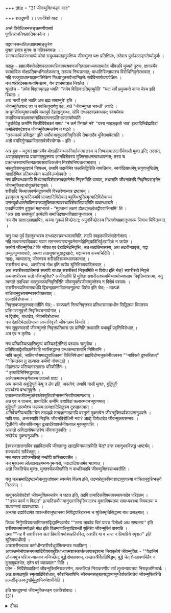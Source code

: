 +++
title = "31 जीवन्मुक्तिभङ्ग वादः"

+++
शतदूषणी ।। एकत्रिंशो वादः ।  
  
अन्ते विरोधिजनसङ्क्रमणीयसर्व  
पूर्वोत्तराधनिवहप्रतिबन्धकेन ।  
  
यद्व्यानसन्ततिलताप्रथमाङ्कुरेण  
मुक्ता इवात्र मुनयः स गतिस्स्वयन्नः ।।  
समन्वयाधिकरणभाष्ये परेषां सयूध्यकलहमुपक्षिप्य जीवन्मुक्त पक्षः प्रतिक्षिप्तः, तदेवात्र पूर्वापरसङ्गतेर्व्याकुर्मः ।  
  
यदाहुः - ब्रह्मात्मैक्योपदेशपरतत्वमसिवाक्यश्रवणजनिततत्वाध्यवसायादेव जीवन्नपि मुच्यते पुरुषः, ज्ञानस्यैव स्वाभाविक मोक्षप्रतिबन्धनिवर्तकत्वात्, तस्यच निष्पन्नत्वात्; बाधातिरिक्तायाश्च विरोधिनिवृत्तेरभावात् ।  
 नहि रज्जुयाथात्म्यज्ञानातिरेकेण मिथ्याभूतसर्पभयनिवृत्तेः सर्पविनाशोऽप्यपेक्षितः ।  
 नच शरीरदेस्सत्यत्वमिच्छामः, येन ज्ञानमात्रान्न निवर्तेत ।  
 श्रूयतेच - "तमेवं विद्वानमृतइह भवति' "तमेव विदित्वाऽतिमृत्युमेति' "यदा सर्वे प्रमुच्यन्ते कामा येस्य हृदि स्थिताः ।  
 अथ मर्त्यो मृतो भवति अत्र ब्रह्म समश्नुते' इति ।  
 जीवन्मुक्तिशब्द एव च क्वचित्पुराणेषु पठ््यते "जीवन्मुक्ता भवन्ती' त्यादि ।  
 यः पुनर्जीवन्मुक्तस्यापि यथापूर्वं देहाद्यनुबन्धः, सोपि दग्धपटवन्नबन्धकः; स्वयमेवच कदाचिच्चक्रभ्रमस्वप्नादिवदत्यन्तप्रतिभासलयमेष्यति ।  
 "कुर्वन्नेवेह कर्माणि जिजीविषेच्छतं समाः' "न कर्म लिप्यते नरे' "यस्य नाहङ्कृतो भाव' इत्यादिभिर्ब्रह्मविदां कर्मालेपोपदेशश्च जीवन्मुक्तिमन्तरेण न घटते ।  
 "तस्यकार्य न्नविद्यत' इति सर्वोपायानुष्ठाननिवृत्तिरपि तेषान्तदैव मुक्तिमावेदयति ।  
 अतो वयन्निर्गुणब्रह्मविदस्सर्वस्वैरयोग्याः - इति ।  
  
अत्र ब्रूमः - यदुक्तं ज्ञानस्यैव मोक्षप्रतिबन्धकनिवर्तकत्वात्तस्य च निष्पन्नत्वात्तदानीमेवासौ मुक्त इति; तदसत्, असकृदावृत्तस्या प्रयाणादनुवृत्तस्य ज्ञानविशेषस्य मुक्तिसाधनत्वस्थापनात्; तस्य च प्रक्रान्तस्याप्यन्तिमप्रत्ययसावधिकत्वेन निश्शेषनिष्पन्नत्वाभावात् ।  
 भवतुवोपायभूतज्ञानं निष्पन्नम्, तथापि तदानीमेव फलसिद्धिरिति नायन्नियमः, स्वर्गादिसाधनेषु सगुणानुष्ठितेषु यज्ञादिष्विव प्रतिबन्धकेन फलविलम्बोपपत्तेः ।  
 नच प्रतिबन्धकमपि मिथ्यात्वाविशेषात्तत्वज्ञानेनैव निवृत्तमिति वाच्यम्, तथासति जीवनादेरपि निवृत्तिप्रसङ्गेन जीवन्मुक्तिवाचोयुक्तेरेवायुक्तेः ।  
 शरीरादि मिथ्यात्ववर्णनदूषणमपि विस्तरेणान्यत्र द्रष्टव्यम् ।  
 इहामृतत्व श्रुत्यादिकमपि प्रत्यक्षादिविरोधात् बहुविधश्रुतिस्मृत्यादिविरोधाच्च उत्तरपूर्वाधाश्लेषविनाशरूपमुक्तिकल्पावस्थाविशेषाभिप्रायमिति व्यवस्थाप्यते ।  
 एतदभिप्रायेण हूयुक्तं महाभारते - "मुक्तानां लक्षणं ह्मेतद्यच्छ्वेतद्वीपवासिनामि' ति ।  
 "अत्र ब्रह्म समश्नुत' इत्येदपि समाधिदशाभाविब्रह्मानुभवपरम् ।  
 नच सैव साक्षाद्ब्रह्मप्राप्तिः, अस्या नुकलं विच्छेदात्; अपुनर्विच्छेदस्य निरवशेषब्रह्मानुभवस्य सिषाध यिषितत्वात् ।  
  
यत्तु यथा पूर्वं देहानुबन्धस्य दग्धपटवन्नबन्धकत्वमिति, तदपि स्वहृदयविसंवादेनोक्तम् ।  
 नहि तत्वमस्यादिवाक्य श्रवण समनन्तरमप्यनुवर्तमानदेहेन्द्रियादिभिर्दुःखादिकं न जायेत ।  
 काचेयं जीवन्मुक्तिः? किं जीवत एव देहादिभेदनिवृत्तिः, उत तत्प्रतिभासस्य, अथ तदधीनप्रवृत्तेः, यद्वा तन्मूलपुण्यपापादेः, अथवा तत्प्रयुक्तसुखदुःखादेः, यद्वान्यस्य कस्यचिदिति ।  
 नाद्यः, व्याघातात्; जीवनस्य शरीरादिसम्बन्धात्मकत्वात् ।  
 सशरीरत्वं बन्धः, अशरीरत्वं मोक्ष इति त्वयैव श्रुतिभिरुपपादितत्वात् ।  
 अथ सशरीरत्वप्रतिभासे सत्यपि बाधात् सशरीरत्वं निवृत्तमिति न विरोध इति चेत्? सशरीरत्वे निवृत्ते कथमशरीरस्य सतो जीवन्मुक्तिः? अजीवतोपि हि मुक्तिः सशरीरत्वरूपमिथ्यार्थाध्यवसाय निवृत्तिमात्रात्मा, नतु त्वन्मते तदधिका वस्तुस्वरूपनिवृत्तिरिति जीवन्मुक्तेरजीवन्मुक्तेश्च न विशेषं पश्यामः ।  
 सशरीरत्वप्रतिभासबाधेपि द्विचन्द्रज्ञानादिवत्तदनुवृत्त्या विशेष इति चेन्न; - त्वत्पक्षे बाधितानुवृत्त्यसम्भवस्योक्तत्वात् ।  
 प्रत्यक्षविरोधाच्च ।  
 निवृत्तावप्यनुवृत्तवद्भातीति चेन्न; - स्वरूपतो नित्यनिवृत्तस्य प्रतिभासमात्राधीन सिद्धितया भिमतस्य प्रतिभासानुवृत्तौ निवृत्तिवचनायोगात् ।  
 न द्वितीयः, बाधादेव, जीवनविरोधाच्च ।  
 नच देहादिभेदप्रतिभासा त्यन्तनिवृत्तौ जीवनन्नाम किमपि ।  
 नच सुषुप्तवदसौ जीवन्मुक्तो निवृत्तप्रतिभास एव प्राणिति,तथासति यथापूर्वं प्रवृत्तिविरोधात् ।  
 अत एव न तृतीयः ।  
  
नच यत्किञ्चित्प्रवृत्तिशून्यं कञ्चिदद्वैतंनिष्ठं पश्यामः श्रृणुमोवा ।  
 प्रतिष्ठिताद्वैतविज्ञानैरेवहि भवत्सिद्धान्त ग्रन्धकन्थाशतानि निर्मितानि ।  
 नापि चतुर्थः, जातिवर्णाश्रमाद्युपाधिकानां विधिनिषेधानां ब्रह्मविदोप्यनुवर्तनीयत्वस्य ""नाविरतो दुश्चरितात्''   
""नियतस्य तु सन्न्यासः कर्मणो नोपपद्यते ।  
 मोहात्तस्य परित्यागस्तामसः परिकीर्तितः ।  
'' इत्यादिभिस्सिद्धत्वात् ।  
 अलेपकमतभङ्गेचास्य प्रपञ्चो ग्राह्यः ।  
 अथ मन्यसे अबुद्धिपूर्व केषु न लेप इति, अस्त्वेवं; तथापि नासौ मुक्तः, बुद्धिपूर्वैः   
प्रारब्धैश्च बन्धानुवृत्तेः ।  
 एतावन्मात्रजीवन्मुक्तेरश्लेषश्रुतिवशेनास्माभिरपीष्यमाणत्वात् ।  
 अत एव न पञ्चमः, प्रामादिकैः कर्मभिः ब्रह्मविदां फलारम्भानभ्युपगमात् ।  
 बुद्धिपूर्वैः प्रारब्धैश्च फलस्य प्रत्यक्षादिसिद्धस्य दुरपह्नवत्वात् ।  
 अनिर्वचनीयत्वादिमात्रेण तदपह्नवे तत्वज्ञानात्प्रागपि वस्तुतो मुक्तत्वेन जीवन्मुक्तिपर्वकल्पनानुपपत्तेः ।  
 नापि षष्ठः, अन्यस्यापि निवृत्तिः जीवनविरोधिनी नवा? आद्ये विरोधादेव जीवन्मुक्त्यसम्भवः ।  
 द्वितीयेपि जीवनाविनाभूत दुःखादेरेवावर्जनीयत्वान्न मुक्त्युपपत्तिः ।  
 अन्ततो अविद्याशेषमन्तरेण जीवनानुपपत्तिः ।  
 तच्छेषेच मुक्त्यनुपपत्तिः ।  
  
ईश्वरावताराणामिव ब्रह्मविदामपि जीवतान्दुः खाद्यभिनयमात्रमिति चेत्? हन्त स्वानुभवविरुद्धं धार्ष्ट्यम् ।  
शक्यञ्चेदं सर्वैर्वक्तुम् ।  
 नच स्वपर प्रयोजनविरहे मन्दोपि कश्चित्प्रवर्तेत ।  
 नच मुक्तस्य लीलाप्रसङ्गमप्यनुमन्यसे, जक्षदादिवाचामेव भक्षणात् ।  
 अतो जिवतिचेन्न मुक्तः, मुक्तश्चेन्नजीवतीति न कथञ्चिदपि जीवन्मुक्तिस्सम्भवतीति ।  
  
यत्तु चक्रभ्रमादिदृष्टान्तेनानुवृत्तांशस्य स्वयमेव विलय इति, तदप्यहेतुकविनाशाद्यनुपपत्त्या बाधितानुवृत्तिभङ्गे निरस्तम् ।  
  
यत्पुनरलेपोपदेशो जीवन्मुक्तिमन्तरेण न घटत इति, तदपि प्रामादिकविषयत्वस्थापनादेव परिहृतम् ।  
 ""तस्य कार्यं न विद्यत'' इत्यादिसर्वोपायानुष्ठाननिवृत्तिवादाश्च मुक्तविषयतया समाध्यवस्था विषयतया च यथासम्भवं व्यवस्थाप्याः ।  
 अन्यथा ब्रह्मविदामेव यावज्जीवानुष्ठानस्य निषिद्धपरिहारस्य च श्रुतिस्मृतिसिद्धस्य बाध प्रसङ्गात् ।  
  
किञ्च निर्गुणविषयत्वाभिमतसद्विद्यानिष्ठस्यैव ""तस्य तावदेव चिरं यावन्न विमोक्ष्ये अथ सम्पत्स्य'' इति शरीरपातमात्रमपेक्षते मोक्ष इति विळम्बावधिमुपदिशन्ती श्रुतिरेव जीवन्मुक्तिं वारयति ।  
 तथा ""नह वै सशरीरस्य सतः प्रियाप्रिययोरपहतिरस्ति, अशरीरं वा व सन्तं न प्रियाप्रिये स्पृशत'' इति श्रुतिमप्यधीमहे ।  
 अत्राशरीरत्वञ्च कर्माधीनशरीरवैधुर्यमित्यन्यत्र स्थापितम् ।  
 आपस्तम्बेनोपासनगत्यादिविषयबहुविधाध्यात्मशास्त्रार्थतत्वपारदृश्वना निराकृतेयं जीवन्मुक्तिः - ""वेदानिमं लोकममुंच परित्यज्यात्मान मन्विच्छेत्, बुद्धे क्षेमप्रापणम्, तच्छास्त्रैर्विप्रतिषिद्धम्, बुद्धे चेत् क्षेमप्रापणमिहैव न दुःखमुपलभेत, एतेन परं व्याख्यात'' मिति ।  
 एतेन - निर्विशेषवादिनां जीवन्मुक्तिनिराकरणेन, तत्कल्पितं निराकरणीयं सर्वं तुल्यन्यायतया निराकृतमित्यर्थः ।  
 अतः प्रत्यक्षश्रुति स्मृत्यादिविरोधात्, स्वैराभिलाषिभिः स्वैरजनसङ्ग्रहश्रद्धाव्यामुग्धैर्वाकल्पितेयं जीवन्मुक्तिरिति प्रत्यक्षीकृतस्वदुःखैर्मुुमुक्षभिरुपेक्षणीयेति ।  
  
इति शतदूषण्यां जीवन्मुक्तिभङ्ग एकत्रिंशोवादः ।  
 (31)

<details><summary>टीका</summary>

पूर्ववादे वेदान्तानां तत्र ज्ञान हेतुत्वा सम्भवो उक्तः । इह तत्वज्ञान मात्राज्जीवमुक्तिर्न संभवतीत्यभिप्रायेण वादार्थं संङ्गृह्णातिःअत इति। पूर्वोत्तराधनिवहस्य प्रतिबन्धकः तत्फलोत्पत्ति प्रतिबन्धक इत्यर्थः ।तदधिगमोत्तर पूर्वाधयोरश्लेष विनाशा (ब्र.सू.4.1.13)वित्युक्तेः मुक्ता इत्यनेन वादार्थ संङ्ग्रहः । जीवन्मुक्ता न भवन्तीत्यर्थः । स्वयमित्युपायान्तरस्थान स्थित इत्यर्थः । पूर्वापरवादानां प्रथमसूत्र भाष्याभिप्राय विवरणत्वात्संमन्वय सूत्रस्थ जीवन्मुक्ति भङ्गभाष्य विवरणस्य कः प्रसङ्ग इत्यत्राहः - समन्वयेति। पूर्वत्र वेदान्तवाक्यैस्तत्वज्ञान रूप कारणं दुर्घटमित्युक्तं । इदानीं तत्कार्यं च न संम्भवतीत्यच्यत इति भावः ।ज्ञानस्यैवेतिजीवस्य ब्रह्मभावो हि मोक्षः । स च स्वाभाविक एव । तादृशस्यापि कर्णचामीकरवदविद्या वशाहतात्विका प्राप्तिरित्यप्राप्ति हेतुत्वेनाज्ञानं प्रतिबन्धकं तन्निवृत्ति ज्ञानमात्राद्भवतीत्यर्थः नन्वविद्यनिवृत्तिः मोक्षः ज्ञानेन तु मीथ्याभूतस्य बाध एव न निवृत्तिरिति कथं ज्ञान मात्रान्मुक्तिरित्यत्राहबाधेति। ननु ज्ञानेना ज्ञान निवृत्तावपि प्रतिबन्धक ध्वंसासिद्धेः कथं मोक्ष इत्यत्राहःनहीति।। सत्यसर्पस्थल एव भयादि निवृत्तेर्मुद्गरादिजन्य सर्पविनाशापेक्षा । मिथ्या सर्पस्थले रज्जुयथात्म्य ज्ञानादज्ञान निवृत्तिमात्रमपेक्षितं । एवमिहावीत्यर्थः । ननु कथं ज्ञानमात्रादिना निवृत्तिस्याच्छरीरादेस् सत्यत्वादित्यत्राहःन चेति। मिथ्यात्वे प्रमाणमाहः - श्रूयते चेति। ज्ञानमात्रान्निवृत्तिरिति शेषः तदन्यथानुपपत्त्या शरीरादेर्मिथ्यात्वं कल्प्यमिति भावः । यद्वा जीवन्मुक्तौं प्रमाणमाहःश्रूयत इति । तमेवमिति। विदित्वैवं नान्वयादन्य निरवेक्षज्ञानादेव मोक्षश्रुतेर्जीवितं एव मोक्षस्सिद्ध इत्यर्थः ।यदेति । अथेति ।ज्ञानान्तर्योक्तेरिहेति वर्तमान शरीर एवेत्युक्तेश्च जीवत एव मुक्तिरिति गम्यते । ननु यदि मुक्तावपि देहाद्यनुबन्धानुवृत्तिस्तर्हि पश्चादपि कथमत्यन्त निवृत्तिरित्यत्राहस्वयमेवेति । कुर्वन्नेवेति। ब्रह्मनिवदोऽपि संसार हेतुकर्मानु ज्ञानादलेपोष देश इत्यर्थः । शिवमुक्तिमन्तरेणेति अमुक्तस्यापहहतपाप्मत्वा योगादिति भावः ।मुक्तिमावेदयतीति। अमुक्तस्य कार्यशतवत्वादंततो मुक्तिसाधनकर्यस्य सत्वादिति भावः ।सर्वस्वैरयोग्या इति। मुण्डभिक्षुभिर्जीव मुक्ति समर्थनं परहारादि निषेवणार्थमिति गम्यते । अविधेयज्ञानस्य साधनता नास्तीति सिद्धान्त माहःअत्र ब्रूम इति । स्थापनादिति। अविद्येय ज्ञानभंग इत्यर्थः । अविद्येय ज्ञानस्य साधनता मभ्युपेत्याहःभवतुवेति। फलविळंबोपपत्तेरिति । तवापि प्रारब्धकर्म प्रतिबंधवशादेव निश्शेषा विद्या निवृत्त्यभाव इत्यर्थः । सगुणं - सांगं ।तथा सतीति। मिथ्यात्वाविशेषादिति भावः । प्रतिबन्धाकानां मिथ्यात्वमप्य सिद्धमित्याहःशरीरादितिनन्वमतमित्यादि श्रुतेः का गतिरित्यत्राहः - इहेति। ग्रावाणप्लवनादि श्रुतिवदिति भावः ।श्रुतिस्मृतीति । "निदिध्यासित्यः' (बृ.4.4.5)"तस्य तावदेवचिर''( ) मित्यादि श्रुतिः ।बुद्धे चे(आ.ध 2.25.14)दित्यादि स्मृतिः ।अश्लेषविनाशेति। तत्सकंल्पाभि प्रायं ननु मुक्तानां लक्षणमित्यभिप्रायः । वचनेन जीवतोऽपि मुक्तिप्रतीतेरित्यत्राहःएतदभिप्रायेणेति।सिसाधयिषितत्वादिति। मुमुक्षुणा सिषाधयिषितस्य मुक्तित्वादिति भावः । स्वहृदय विसंवादमेव दर्शयतिःनहीति।"मञ्चे शयाना दृश्यन्ते किंच भेषजकांक्षिणः''इति बहुलमुपलंभादिति भावः । द्वितीयादि विकल्पेषु निवृत्तिरित्यध्याहारः । चतुर्थे निवृत्तिरनुप(त्य)पत्तिः ।व्याघातादिति। शरीरसंबन्धतन्निवृत्योर्बंध मोक्षयोश्च परस्परं व्याघात इति व्याघात द्वयं विवक्षितं । इदं च क्रमेण जीवनस्येत्यादि पंचम्यन्त हेतुद्वयेनोपपाद्यते ।श्रुतिभिरिति।न ह वै सशरीरस्य (छां.8.1.2.1) अशरीरं वाव सन्तमित्यादिभिरित्यर्थः । द्वितीय व्याघात परिहारं शंकतेःअथेति। स शरीरत्व निवृत्तौ परममुक्यपेक्षया जीवन्मुक्तेः को भेद इत्यपेक्षायां प्रतिभासो विशेष इत्याहःसशरीरत्व प्रतिभास इति।कथमिति शरीर संबन्धस्यैव जीवनत्वादिति भावः । मुक्त्योरविशेषापत्ति दूषणान्तरमाहःअजीवतोऽपिहीति।मुक्ति सामान्यरूपे सिद्धे हि जीवमुक्तिरिति विशेषो वाच्यः । अतः शरीरनिवृत्तिरिति वाच्यं । ततश्च परम मुक्तौ प्रतिभासनिवृत्त्यतिरेकेण शरीर निवृत्त्य भावाज्जीवन्मुक्तावपि प्रतिभायानिवृत्तिर्वाच्या । ततश्चो भयोरविशेष इत्यर्थः । मिथ्याध्यवसायः मिथ्याभूतस्यार्थस्याध्यावसायः बाधात्प्रति भासोऽपि विषयेण सहैव निवृत्तः तथापि प्रतिग्रासान्तरौत्पत्त्या प्रतिभासानुवृत्तिर्युज्यते । अप्रामाण्याध्यवसाय लक्षणबाधे सत्यपि द्विचन्द्रज्ञानानुवृत्तिवदित्युच्यर्थः ।प्रत्यक्षविरोधाच्चेति। नाद्य इत्यनेनान्वयः । अविरोधं शङ्कतेनिवृत्तावपीति । बाधादेवेति। प्रत्यक्षविरोधादित्यर्थः ।न चेति। जीवनस्य तद्व्याप्तत्वादिति भावः ।किमपीति। देहसंबन्धो वा प्राण संबन्धो वेत्यर्थः ।तथा सतीति। सुषुप्तवदेवेति भावःअत एवेति। प्रत्यक्षविरोधादेवेत्यर्थः । तदेवोपयादयतिःन चेति । नाविरत इति। प्रज्ञानेनैनं ब्रह्म नैवाप्नुयादिति ज्ञानवत एव पापसंबन्धो पपत्तेरिति भावः । ननु कर्मणां सन्न्यासस्य शासनान्नैतद्युक्तमित्यत्राहः - नियतस्यत्विति। सन्न्यासः । त्यागः । त्यागवचनं काम्य परमिति भावः । ननु नाविरत इत्यादि वचनं ब्रह्मविदामेवेत्यत्राहःअलेपकेति। तत्र हेतुमाहःबुद्धिपूर्वैरिति। नन्वबुद्धिपूर्वाश्लेषमात्राज्जीवमुक्ति रिष्यत इति चेतत्राहःतावन्मात्रेति। ननु प्रत्यक्षसिद्धस्यापि परमार्थत्वाभावान्मुक्तिरित्यत्राहःअनिर्वचनीयत्वादिति । न च मुक्त्युपपत्तिरिति। दुःखविरोधिन एव मुक्तित्वादिति भावः । नन्वस्य निवृत्तिर्जीवना विरोधिन्येव । न च जीवनाविनाभूत दुःखादि प्रसङ्गः । जीवनस्य दुःखाद्य प्रयोजकत्वान्नापि प्रत्यक्ष विरोधः अभिनयमात्रादिति शङ्कतेःईश्वरेति। किं च स्वार्थमभिनयः परार्थंक । यद्वा निष्प्रयोजनं नाद्य इत्याहः - न चेति। सुख दुःखादिरहितस्य स्व प्रयोजनासंभवादिति भावः । अभिनयादि शक्तिस्तस्मिन्निष्ट साधनता ज्ञान मित्यर्थः । द्वितीय आहःनापीति। न हि निर्विशेष ब्रह्म साक्षात्कारवतोर रूपभेदबुद्धिवदुपकार बुद्धिर्वा संभवतीति भावः । तृतीय आहःन च स्वेति।
ननु सिद्धान्ते मुक्तस्य"जक्षन् - क्रीडन् - रममाण'' (छां.8.12.3)इति व्यापारोङ्गी क्रियते तद्वदत्रास्त्वित्यत्राहःन च मुक्तस्येति।
सिद्धान्ते मुक्तस्य जन्यसुखांगीकाराद्युक्तं तव तु निर्विशेषवादिनो भेदबुद्धि विरोद्धेति भावः ।भक्षणादिति। अप्रमाणत्वादित्यर्थः । ननु जीवद्दशाविषयत्वान्न मुक्तविषयत्वमित्यत्राहःसमाधीति। तत्काले कर्तव्यान्तराभावादिति भावः । एवं संकोचे प्रमाणमाहः - अन्यथेति । "नाविरतो दुश्चरिता''( ) दित्यादि सिद्धात्वादित्यर्थः । जीवन्मुक्त श्रुतिरेव निषेधतीत्याहःनिर्गुणेति। उक्तश्रुत्यालब्धार्थमाहःशरीरपातमिति । अधीमह इति। शरीरवतो मुक्तिनिषेधस्य वाचनिकत्वा तद्वतो मुक्तिवचनमनधीतत्वमापदयतीति भावः । नन्वीश्वरस्यापि प्रियाप्रिय स्पर्श प्रसङ्ग इत्यत्राहःअत्राशरीरत्वं वेति।
जीवन्मुक्तेरभ्युपगमात्तन्निषेधो न युक्त इति चेन्न । तदभिप्रायवेदि तत्सूत्रवृत्तिकृद्बोधायन शिष्येण निराकृतत्वान्न वेदाचार्यस्य साभि प्रेतेत्याहः - आपस्तम्बेनेति। बुद्धे क्षेम प्रापणं (2.25.14) ब्रह्मज्ञानेजाते सति मुक्तिरित्यर्थः । शास्त्रस्य ता (++++)चिर(+++) शास्त्रैर्विरुद्धमित्यर्थः । प्रत्यक्ष विरोधोपित्याह - बुद्धे चेति ।
वत्सकुलजलधिकौस्तुभ नृसिंह गुरुसुतेन सिंहदेवेन कृतायां शतदूषणीटीकायां एकत्रिंशोवादस्समाप्तः ।।
</details>

